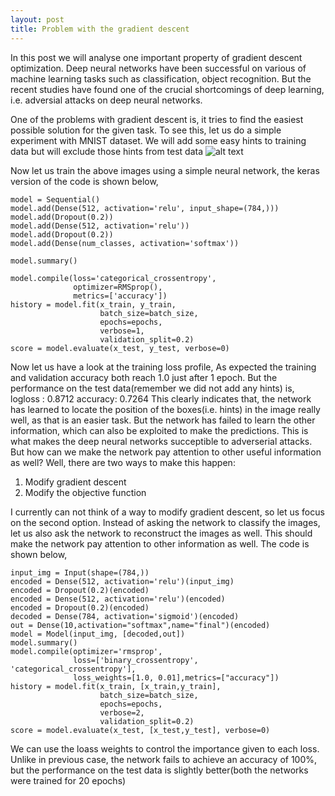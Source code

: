 ```yaml
---
layout: post
title: Problem with the gradient descent
---
```

In this post we will analyse one important property of gradient descent optimization. Deep neural networks have been successful
on various of machine learning tasks such as classification, object recognition. But the recent studies have found one of the crucial shortcomings of deep learning, i.e. adversial attacks on deep neural networks. 

One of the problems with gradient descent is, it tries to find the easiest possible solution for the given task. To see this, let us do a simple experiment with MNIST dataset. We will add some easy hints to training data but will exclude those hints from test data 
![alt text](https://github.com/sai19/sai19.github.io/blob/master/images/img_0.jpg)

Now let us train the above images using a simple neural network, the keras version of the code is shown below,
```
model = Sequential()
model.add(Dense(512, activation='relu', input_shape=(784,)))
model.add(Dropout(0.2))
model.add(Dense(512, activation='relu'))
model.add(Dropout(0.2))
model.add(Dense(num_classes, activation='softmax'))

model.summary()

model.compile(loss='categorical_crossentropy',
              optimizer=RMSprop(),
              metrics=['accuracy'])
history = model.fit(x_train, y_train,
                    batch_size=batch_size,
                    epochs=epochs,
                    verbose=1,
                    validation_split=0.2)
score = model.evaluate(x_test, y_test, verbose=0)

```
Now let us have a look at the training loss profile, As expected the training and validation accuracy both reach 1.0 just after 
1 epoch. But the performance on the test data(remember we did not add any hints) is,
logloss : 0.8712
accuracy: 0.7264
This clearly indicates that, the network has learned to locate the position of the boxes(i.e. hints) in the image really well, as that is an easier task. But the network has failed to learn the other information, which can also be exploited to 
make the predictions. This is what makes the deep neural networks succeptible to adverserial attacks.
But how can we make the network pay attention to other useful information as well?
Well, there are two ways to make this happen:
1. Modify gradient descent
2. Modify the objective function

I currently can not think of a way to modify gradient descent, so let us focus on the second option. Instead of asking the network to classify the images, let us also ask the network to reconstruct the images as well. This should make the network pay attention to other information as well. The code is shown below,
```
input_img = Input(shape=(784,))
encoded = Dense(512, activation='relu')(input_img)
encoded = Dropout(0.2)(encoded)
encoded = Dense(512, activation='relu')(encoded)
encoded = Dropout(0.2)(encoded)
decoded = Dense(784, activation='sigmoid')(encoded)
out = Dense(10,activation="softmax",name="final")(encoded)
model = Model(input_img, [decoded,out])
model.summary()
model.compile(optimizer='rmsprop', 
              loss=['binary_crossentropy', 'categorical_crossentropy'],
              loss_weights=[1.0, 0.01],metrics=["accuracy"])
history = model.fit(x_train, [x_train,y_train],
                    batch_size=batch_size,
                    epochs=epochs,
                    verbose=2,
                    validation_split=0.2)
score = model.evaluate(x_test, [x_test,y_test], verbose=0)

```
We can use the loass weights to control the importance given to each loss. Unlike in previous case, the network fails to
achieve an accuracy of 100%, but the performance on the test data is slightly better(both the networks were trained for 20 epochs)

